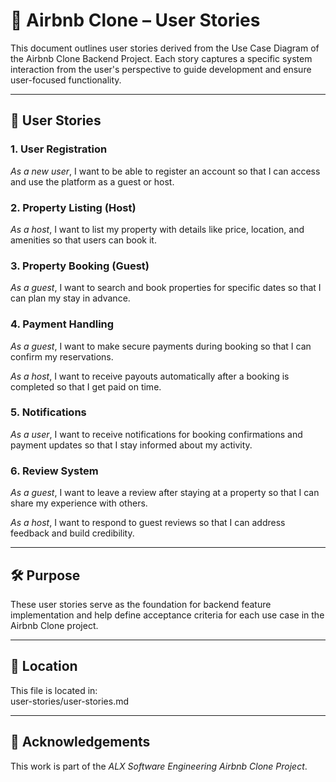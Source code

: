 # 📝 Airbnb Clone – User Stories

This document outlines user stories derived from the Use Case Diagram of the Airbnb Clone Backend Project. Each story captures a specific system interaction from the user's perspective to guide development and ensure user-focused functionality.

---

## 👤 User Stories

### 1. User Registration
*As a new user*, I want to be able to register an account so that I can access and use the platform as a guest or host.

### 2. Property Listing (Host)
*As a host*, I want to list my property with details like price, location, and amenities so that users can book it.

### 3. Property Booking (Guest)
*As a guest*, I want to search and book properties for specific dates so that I can plan my stay in advance.

### 4. Payment Handling
*As a guest*, I want to make secure payments during booking so that I can confirm my reservations.

*As a host*, I want to receive payouts automatically after a booking is completed so that I get paid on time.

### 5. Notifications
*As a user*, I want to receive notifications for booking confirmations and payment updates so that I stay informed about my activity.

### 6. Review System
*As a guest*, I want to leave a review after staying at a property so that I can share my experience with others.

*As a host*, I want to respond to guest reviews so that I can address feedback and build credibility.

---

## 🛠 Purpose

These user stories serve as the foundation for backend feature implementation and help define acceptance criteria for each use case in the Airbnb Clone project.

---

## 📁 Location

This file is located in:  
user-stories/user-stories.md

---

## 🙌 Acknowledgements

This work is part of the *ALX Software Engineering Airbnb Clone Project*.